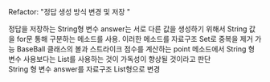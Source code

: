 Refactor: "정답 생성 방식 변경 및 저장 "

정답을 저장하는 String형 변수 answer는 서로 다른 값을 생성하기 위해서 String 값을 
for문 통해 구분하는 메소드를 사용. 이러한 메소드를 자료구조 Set로 중복을 제거 가능
BaseBall 클래스의 볼과 스트라이크 점수를 계산하는 point 메소드에서 String 형 변수
사용보다는 List를 사용하는 것이 가독성이 향상될 것이라고 판단  
String 형 변수 answer를 자료구조 List형으로 변경